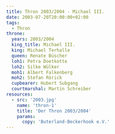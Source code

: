 ```yaml
---
title: Thron 2003/2004 - Michael III.
date: 2003-07-20T20:00:00+02:00
tags:
  - Thron
throne:
  years: 2003/2004
  king_title: Michael III.
  king: Michael Terhalle
  queen: Renate Büscher
  loh1: Petra Doetkotte
  loh2: Silke Wülker
  moh1: Albert Falkenberg
  moh2: Stefan Rörick
  cupbearer: Hubert Subgang
  courtmarshal: Martin Schreiber
resources:
  - src: '2003.jpg'
    name: 'thron-1'
    title: 'Der Thron 2003/2004'
    params:
      copy: 'Buterland-Beckerhook e.V.'
---
```

